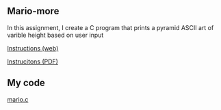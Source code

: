 ## Mario-more
In this assignment, I create a C program that prints a pyramid ASCII art of varible height based on user input

[Instructions (web)](https://cs50.harvard.edu/x/2021/psets/1/mario/more/)

[Instrucitons (PDF)](/c/mario-more-ascii-art/mario-more-instructions.pdf)

## My code
[mario.c](/c/mario-more-ascii-art/mario.c)
